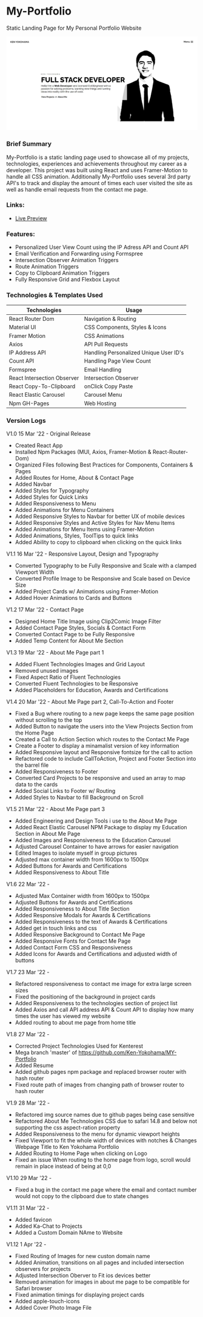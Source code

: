 # My-Portfolio
Static Landing Page for My Personal Portfolio Website

![Ken Yokohama Portfolio Logo](https://github.com/Ken-Yokohama/My-Portfolio/blob/master/cover.JPG?raw=true)

### Brief Summary
My-Portfolio is a static landing page used to showcase all of my projects, technologies, experiences and achievements throughout my career as a developer. This project was built using React and uses Framer-Motion to handle all CSS animation. Additionally My-Portfolio uses several 3rd party API's to track and display the amount of times each user visited the site as well as handle email requests from the contact me page.

### Links:
- [Live Preview](https://KenYokohama.com/)

### Features:
- Personalized User View Count using the IP Adress API and Count API
- Email Verification and Forwarding using Formspree
- Intersection Observer Animation Triggers
- Route Animation Triggers
- Copy to Clipboard Animation Triggers
- Fully Responsive Grid and Flexbox Layout

### Technologies & Templates Used
| Technologies | Usage                                      |
| ----------------- | ------------------------------------------------ |
| React Router Dom | Navigation & Routing |
| Material UI | CSS Components, Styles & Icons       |
| Framer Motion| CSS Animations|
| Axios| API Pull Requests|
| IP Address API| Handling Personalized Unique User ID's|
| Count API| Handling Page View Count|
| Formspree| Email Handling|
| React Intersection Observer| Intersection Observer|
| React Copy-To-Clipboard | onClick Copy Paste |
| React Elastic Carousel| Carousel Menu|
| Npm GH-Pages | Web Hosting |

### Version Logs
V1.0 15 Mar '22 - Original Release

- Created React App
- Installed Npm Packages (MUI, Axios, Framer-Motion & React-Router-Dom)
- Organized Files following Best Practices for Components, Containers & Pages
- Added Routes for Home, About & Contact Page
- Added Navbar
- Added Styles for Typography
- Added Styles for Quick Links
- Added Responsiveness to Menu
- Added Animations for Menu Containers
- Added Responsive Styles to Navbar for better UX of mobile devices
- Added Responsive Styles and Active Styles for Nav Menu Items
- Added Animations for Menu Items using Framer-Motion
- Added Animations, Styles, ToolTips to quick links
- Added Ability to copy to clipboard when clicking on the quick links

V1.1 16 Mar '22 - Responsive Layout, Design and Typography

- Converted Typography to be Fully Responsive and Scale with a clamped Viewport Width
- Converted Profile Image to be Responsive and Scale based on Device Size
- Added Project Cards w/ Animations using Framer-Motion
- Added Hover Animations to Cards and Buttons


V1.2 17 Mar '22 - Contact Page

- Designed Home Title Image using Clip2Comic Image Filter
- Added Contact Page Styles, Socials & Contact Form
- Converted Contact Page to be Fully Responsive
- Added Temp Content for About Me Section

V1.3 19 Mar '22 - About Me Page part 1

- Added Fluent Technologies Images and Grid Layout
- Removed unused images
- Fixed Aspect Ratio of Fluent Technologies
- Converted Fluent Technologies to be Responsive
- Added Placeholders for Education, Awards and Certifications


V1.4 20 Mar '22 - About Me Page part 2, Call-To-Action and Footer

- Fixed a Bug where routing to a new page keeps the same page position without scrolling to the top
- Added Button to navigate the users into the View Projects Section from the Home Page
- Created a Call to Action Section which routes to the Contact Me Page
- Create a Footer to display a minamalist version of key information
- Added Responsive layout and Responsive fontsize for the call to action
- Refactored code to include CallToAction, Project and Footer Section into the barrel file
- Added Responsiveness to Footer
- Converted Card Projects to be responsive and used an array to map data to the cards
- Added Social Links to Footer w/ Routing
- Added Styles to Navbar to fill Background on Scroll


V1.5 21 Mar '22 - About Me Page part 3

- Added Engineering and Design Tools i use to the About Me Page
- Added React Elastic Carousel NPM Package to display my Education Section in About Me Page
- Added Images and Responsiveness to the Education Carousel
- Adjusted Carousel Container to have arrows for easier navigation
- Edited Images to isolate myself in group pictures
- Adjusted max container width from 1600px to 1500px
- Added Buttons for Awards and Certifications
- Added Responsiveness to About Title 

V1.6 22 Mar '22 -

 - Adjusted Max Container width from 1600px to 1500px
 - Adjusted Buttons for Awards and Certifications
 - Added Responsiveness to About Title Section
 - Added Responsive Modals for Awards & Certifications
 - Added Responsiveness to the text of Awards & Certifications
 - Added get in touch links and css
 - Added Responsive Background to Contact Me Page
 - Added Responsive Fonts for Contact Me Page
 - Added Contact Form CSS and Responsiveness
 - Added Icons for Awards and Certifications and adjusted width of buttons 

V1.7 23 Mar '22 -

 - Refactored responsiveness to contact me image for extra large screen sizes
 - Fixed the positioning of the background in project cards
 - Added Responsiveness to the technologies section of project list
 - Added Axios and call API address API & Count API to display how many times the user has viewed my website
 - Added routing to about me page from home title

V1.8 27 Mar '22 -

 - Corrected Project Technologies Used for Kenterest 
 - Mega branch 'master' of https://github.com/Ken-Yokohama/MY-Portfolio
 - Added Resume
 - Added github pages npm package and replaced browser router with hash router
 - Fixed route path of images from changing path of browser router to hash router

V1.9 28 Mar '22 -

 - Refactored img source names due to github pages being case sensitive 
 - Refactored About Me Technologies CSS due to safari 14.8 and below not supporting the css aspect-ration property 
 - Added Responsiveness to the menu for dynamic viewport heights
 - Fixed Viewport to fit the whole width of devices with notches & Changes Webpage Title to Ken Yokohama Portfolio
 - Added Routing to Home Page when clicking on Logo  
 - Fixed an issue When routing to the home page from logo, scroll would remain in place instead of being at 0,0

V1.10 29 Mar '22 -

 - Fixed a bug in the contact me page where the email and contact number would not copy to the clipboard due to state changes 

V1.11 31 Mar '22 -

 - Added favicon
 - Added Ka-Chat to Projects 
 - Added a Custom Domain NAme to Website 

V1.12 1 Apr '22 -

 - Fixed Routing of Images for new custon domain name
 - Added Animation, transitions on all pages and included intersection observers for projects 
 - Adjusted Intersection Oberver to Fit ios devices better
 - Removed animation for images in about me page to be compatible for Safari browser 
 - Fixed animation timings for displaying project cards
 - Added apple-touch-icons 
 - Added Cover Photo Image File 
